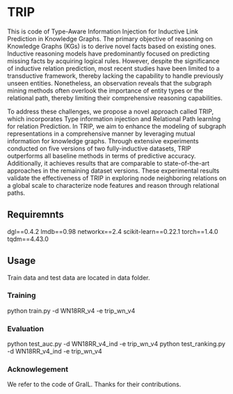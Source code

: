 # TRIP
This is code of Type-Aware Information Injection for Inductive Link Prediction in Knowledge Graphs.
The primary objective of reasoning on Knowledge Graphs (KGs) is to derive novel facts based on existing ones. 
Inductive reasoning models have predominantly focused on predicting missing facts by acquiring logical rules. 
However, despite the significance of inductive relation prediction, most recent studies have been limited to a transductive framework, thereby lacking the capability to handle previously unseen entities. 
Nonetheless, an observation reveals that the subgraph mining methods often overlook the importance of entity types or the relational path, thereby limiting their comprehensive reasoning capabilities.

To address these challenges, we propose a novel approach called TRIP, which incorporates Type information injection and Relational Path learnIng for relation Prediction. 
In TRIP, we aim to enhance the modeling of subgraph representations in a comprehensive manner by leveraging mutual information for knowledge graphs. 
Through extensive experiments conducted on five versions of two fully-inductive datasets, TRIP outperforms all baseline methods in terms of predictive accuracy. 
Additionally, it achieves results that are comparable to state-of-the-art approaches in the remaining dataset versions. 
These experimental results validate the effectiveness of TRIP in exploring node neighboring relations on a global scale to characterize node features and reason through relational paths.

## Requiremnts
dgl==0.4.2
lmdb==0.98
networkx==2.4
scikit-learn==0.22.1
torch==1.4.0
tqdm==4.43.0

## Usage
Train data and test data are located in data folder.

### Training
python train.py -d WN18RR_v4 -e trip_wn_v4

### Evaluation
python test_auc.py -d WN18RR_v4_ind -e trip_wn_v4
python test_ranking.py -d WN18RR_v4_ind -e trip_wn_v4

### Acknowlegement
We refer to the code of GraIL. Thanks for their contributions.
